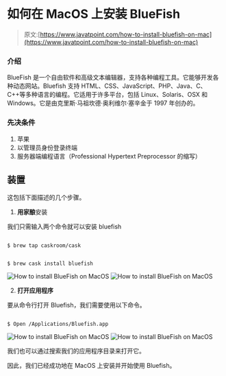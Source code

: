 # 如何在 MacOS 上安装 BlueFish

> 原文:[https://www.javatpoint.com/how-to-install-bluefish-on-mac](https://www.javatpoint.com/how-to-install-bluefish-on-mac)

### 介绍

BlueFish 是一个自由软件和高级文本编辑器，支持各种编程工具。它能够开发各种动态网站。Bluefish 支持 HTML、CSS、JavaScript、PHP、Java、C、C++等多种语言的编程。它适用于许多平台，包括 Linux、Solaris、OSX 和 Windows。它是由克里斯·马祖坎德·奥利维尔·塞辛金于 1997 年创办的。

### 先决条件

1.  苹果
2.  以管理员身份登录终端
3.  服务器端编程语言（Professional Hypertext Preprocessor 的缩写）

## 装置

这包括下面描述的几个步骤。

1) **用家酿**安装

我们只需输入两个命令就可以安装 bluefish

```

$ brew tap caskroom/cask

```

```

$ brew cask install bluefish

```

![How to install BlueFish on MacOS](../Images/b57abb0dd152513cdc822f83625ea202.png)
![How to install BlueFish on MacOS](../Images/b02f9942acfdbf514231d9275e005ae7.png)

2) **打开应用程序**

要从命令行打开 Bluefish，我们需要使用以下命令。

```

$ Open /Applications/Bluefish.app

```

![How to install BlueFish on MacOS](../Images/c3ac3914ec7604a10f033ea3cda45bcf.png)
![How to install BlueFish on MacOS](../Images/5d768b73f58f44028e43bed10cc9e1ac.png)

我们也可以通过搜索我们的应用程序目录来打开它。

因此，我们已经成功地在 MacOS 上安装并开始使用 Bluefish。
